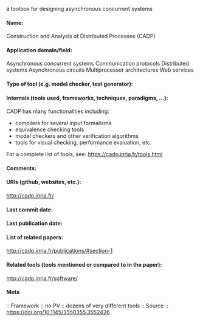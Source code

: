 a toolbox for designing asynchronous concurrent systems

#### Name:
Construction and Analysis of Distributed Processes (CADP)

#### Application domain/field:
Asynchronous concurrent systems
Communication protocols
Distributed systems
Asynchronous circuits
Multiprocessor architectures
Web services

#### Type of tool (e.g. model checker, test generator):

#### Internals (tools used, frameworks, techniques, paradigms, ...):
CADP has many functionalities including:
- compilers for several input formalisms
- equivalence checking tools
- model checkers and other verification algorithms
- tools for visual checking, performance evaluation, etc.

For a complete list of tools, see: https://cadp.inria.fr/tools.html

#### Comments:

#### URIs (github, websites, etc.):
http://cadp.inria.fr/

#### Last commit date:

#### Last publication date:

#### List of related papers:
http://cadp.inria.fr/publications/#section-1

#### Related tools (tools mentioned or compared to in the paper):
http://cadp.inria.fr/software/

#### Meta
:: Framework
:: no PV :: dozens of very different tools
:: Source :: https://doi.org/10.1145/3550355.3552426
